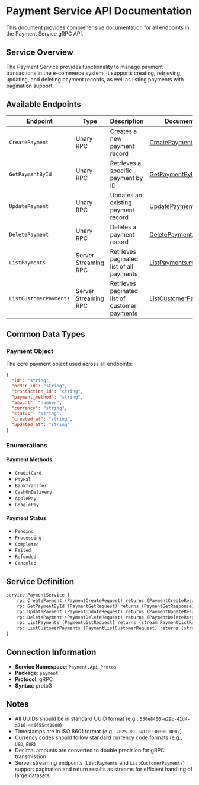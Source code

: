 # Payment Service API Documentation

This document provides comprehensive documentation for all endpoints in the Payment Service gRPC API.

## Service Overview

The Payment Service provides functionality to manage payment transactions in the e-commerce system. It supports creating, retrieving, updating, and deleting payment records, as well as listing payments with pagination support.

## Available Endpoints

| Endpoint | Type | Description | Documentation |
|----------|------|-------------|---------------|
| `CreatePayment` | Unary RPC | Creates a new payment record | [CreatePayment.md](./CreatePayment.md) |
| `GetPaymentById` | Unary RPC | Retrieves a specific payment by ID | [GetPaymentById.md](./GetPaymentById.md) |
| `UpdatePayment` | Unary RPC | Updates an existing payment record | [UpdatePayment.md](./UpdatePayment.md) |
| `DeletePayment` | Unary RPC | Deletes a payment record | [DeletePayment.md](./DeletePayment.md) |
| `ListPayments` | Server Streaming RPC | Retrieves paginated list of all payments | [ListPayments.md](./ListPayments.md) |
| `ListCustomerPayments` | Server Streaming RPC | Retrieves paginated list of customer payments | [ListCustomerPayments.md](./ListCustomerPayments.md) |

## Common Data Types

### Payment Object

The core payment object used across all endpoints:

```json
{
  "id": "string",
  "order_id": "string", 
  "transaction_id": "string",
  "payment_method": "string",
  "amount": "number",
  "currency": "string",
  "status": "string",
  "created_at": "string",
  "updated_at": "string"
}
```

### Enumerations

#### Payment Methods
- `CreditCard`
- `PayPal`
- `BankTransfer`
- `CashOnDelivery`
- `ApplePay`
- `GooglePay`

#### Payment Status
- `Pending`
- `Processing`
- `Completed`
- `Failed`
- `Refunded`
- `Canceled`

## Service Definition

```proto
service PaymentService {
    rpc CreatePayment (PaymentCreateRequest) returns (PaymentCreateResponse);
    rpc GetPaymentById (PaymentGetRequest) returns (PaymentGetResponse);
    rpc UpdatePayment (PaymentUpdateRequest) returns (PaymentUpdateResponse);
    rpc DeletePayment (PaymentDeleteRequest) returns (PaymentDeleteResponse);
    rpc ListPayments (PaymentListRequest) returns (stream PaymentListResponse);
    rpc ListCustomerPayments (PaymentListCustomerRequest) returns (stream PaymentListResponse);
}
```

## Connection Information

- **Service Namespace**: `Payment.Api.Protos`
- **Package**: `payment`
- **Protocol**: gRPC
- **Syntax**: proto3

## Notes

- All UUIDs should be in standard UUID format (e.g., `550e8400-e29b-41d4-a716-446655440000`)
- Timestamps are in ISO 8601 format (e.g., `2025-09-14T10:30:00.000Z`)
- Currency codes should follow standard currency code formats (e.g., `USD`, `EUR`)
- Decimal amounts are converted to double precision for gRPC transmission
- Server streaming endpoints (`ListPayments` and `ListCustomerPayments`) support pagination and return results as streams for efficient handling of large datasets
